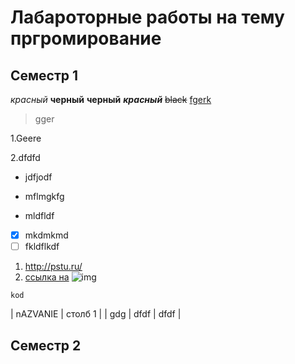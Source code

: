 # Лабароторные работы на тему пргромирование 

## Семестр 1 
*красный* 
**черный** 
__черный__ 
***красный*** 
~~black~~ 
<ins>fgerk</ins>
>gger

1.Geere

2.dfdfd

- jdfjodf

+ mflmgkfg

* mldfldf

- [x] mkdmkmd 
- [ ] fkldflkdf
1. <http://pstu.ru/>
2. [ccылка на](http://pstu.ru "nfhfg")
![img](https://avatars.mds.yandex.net/i?id=d0f8eb7c37de2715b9ea50ce09006032_l-12423448-images-thumbs&n=13)

``` c/pytnon
kod

```

| nAZVANIE | столб 1 | 
| gdg | dfdf | dfdf | 

## Семестр 2
 
